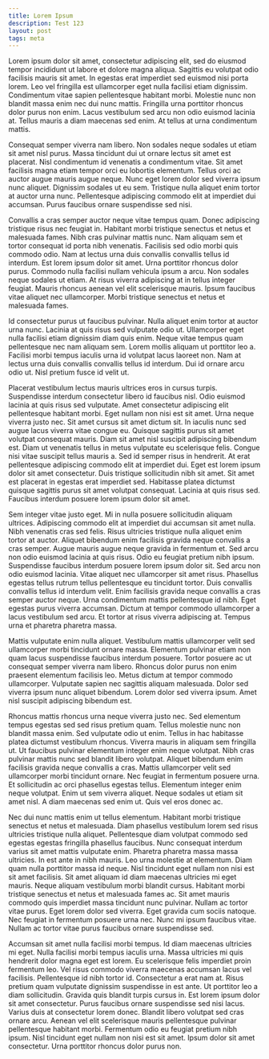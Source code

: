 ```yaml
---
title: Lorem Ipsum 
description: Test 123
layout: post
tags: meta
---
```


Lorem ipsum dolor sit amet, consectetur adipiscing elit, sed do eiusmod tempor incididunt ut labore et dolore magna aliqua. Sagittis eu volutpat odio facilisis mauris sit amet. In egestas erat imperdiet sed euismod nisi porta lorem. Leo vel fringilla est ullamcorper eget nulla facilisi etiam dignissim. Condimentum vitae sapien pellentesque habitant morbi. Molestie nunc non blandit massa enim nec dui nunc mattis. Fringilla urna porttitor rhoncus dolor purus non enim. Lacus vestibulum sed arcu non odio euismod lacinia at. Tellus mauris a diam maecenas sed enim. At tellus at urna condimentum mattis.

Consequat semper viverra nam libero. Non sodales neque sodales ut etiam sit amet nisl purus. Massa tincidunt dui ut ornare lectus sit amet est placerat. Nisl condimentum id venenatis a condimentum vitae. Sit amet facilisis magna etiam tempor orci eu lobortis elementum. Tellus orci ac auctor augue mauris augue neque. Nunc eget lorem dolor sed viverra ipsum nunc aliquet. Dignissim sodales ut eu sem. Tristique nulla aliquet enim tortor at auctor urna nunc. Pellentesque adipiscing commodo elit at imperdiet dui accumsan. Purus faucibus ornare suspendisse sed nisi.

Convallis a cras semper auctor neque vitae tempus quam. Donec adipiscing tristique risus nec feugiat in. Habitant morbi tristique senectus et netus et malesuada fames. Nibh cras pulvinar mattis nunc. Nam aliquam sem et tortor consequat id porta nibh venenatis. Facilisis sed odio morbi quis commodo odio. Nam at lectus urna duis convallis convallis tellus id interdum. Est lorem ipsum dolor sit amet. Urna porttitor rhoncus dolor purus. Commodo nulla facilisi nullam vehicula ipsum a arcu. Non sodales neque sodales ut etiam. At risus viverra adipiscing at in tellus integer feugiat. Mauris rhoncus aenean vel elit scelerisque mauris. Ipsum faucibus vitae aliquet nec ullamcorper. Morbi tristique senectus et netus et malesuada fames.

Id consectetur purus ut faucibus pulvinar. Nulla aliquet enim tortor at auctor urna nunc. Lacinia at quis risus sed vulputate odio ut. Ullamcorper eget nulla facilisi etiam dignissim diam quis enim. Neque vitae tempus quam pellentesque nec nam aliquam sem. Lorem mollis aliquam ut porttitor leo a. Facilisi morbi tempus iaculis urna id volutpat lacus laoreet non. Nam at lectus urna duis convallis convallis tellus id interdum. Dui id ornare arcu odio ut. Nisl pretium fusce id velit ut.

Placerat vestibulum lectus mauris ultrices eros in cursus turpis. Suspendisse interdum consectetur libero id faucibus nisl. Odio euismod lacinia at quis risus sed vulputate. Amet consectetur adipiscing elit pellentesque habitant morbi. Eget nullam non nisi est sit amet. Urna neque viverra justo nec. Sit amet cursus sit amet dictum sit. In iaculis nunc sed augue lacus viverra vitae congue eu. Quisque sagittis purus sit amet volutpat consequat mauris. Diam sit amet nisl suscipit adipiscing bibendum est. Diam ut venenatis tellus in metus vulputate eu scelerisque felis. Congue nisi vitae suscipit tellus mauris a. Sed id semper risus in hendrerit. At erat pellentesque adipiscing commodo elit at imperdiet dui. Eget est lorem ipsum dolor sit amet consectetur. Duis tristique sollicitudin nibh sit amet. Sit amet est placerat in egestas erat imperdiet sed. Habitasse platea dictumst quisque sagittis purus sit amet volutpat consequat. Lacinia at quis risus sed. Faucibus interdum posuere lorem ipsum dolor sit amet.

Sem integer vitae justo eget. Mi in nulla posuere sollicitudin aliquam ultrices. Adipiscing commodo elit at imperdiet dui accumsan sit amet nulla. Nibh venenatis cras sed felis. Risus ultricies tristique nulla aliquet enim tortor at auctor. Aliquet bibendum enim facilisis gravida neque convallis a cras semper. Augue mauris augue neque gravida in fermentum et. Sed arcu non odio euismod lacinia at quis risus. Odio eu feugiat pretium nibh ipsum. Suspendisse faucibus interdum posuere lorem ipsum dolor sit. Sed arcu non odio euismod lacinia. Vitae aliquet nec ullamcorper sit amet risus. Phasellus egestas tellus rutrum tellus pellentesque eu tincidunt tortor. Duis convallis convallis tellus id interdum velit. Enim facilisis gravida neque convallis a cras semper auctor neque. Urna condimentum mattis pellentesque id nibh. Eget egestas purus viverra accumsan. Dictum at tempor commodo ullamcorper a lacus vestibulum sed arcu. Et tortor at risus viverra adipiscing at. Tempus urna et pharetra pharetra massa.

Mattis vulputate enim nulla aliquet. Vestibulum mattis ullamcorper velit sed ullamcorper morbi tincidunt ornare massa. Elementum pulvinar etiam non quam lacus suspendisse faucibus interdum posuere. Tortor posuere ac ut consequat semper viverra nam libero. Rhoncus dolor purus non enim praesent elementum facilisis leo. Metus dictum at tempor commodo ullamcorper. Vulputate sapien nec sagittis aliquam malesuada. Dolor sed viverra ipsum nunc aliquet bibendum. Lorem dolor sed viverra ipsum. Amet nisl suscipit adipiscing bibendum est.

Rhoncus mattis rhoncus urna neque viverra justo nec. Sed elementum tempus egestas sed sed risus pretium quam. Tellus molestie nunc non blandit massa enim. Sed vulputate odio ut enim. Tellus in hac habitasse platea dictumst vestibulum rhoncus. Viverra mauris in aliquam sem fringilla ut. Ut faucibus pulvinar elementum integer enim neque volutpat. Nibh cras pulvinar mattis nunc sed blandit libero volutpat. Aliquet bibendum enim facilisis gravida neque convallis a cras. Mattis ullamcorper velit sed ullamcorper morbi tincidunt ornare. Nec feugiat in fermentum posuere urna. Et sollicitudin ac orci phasellus egestas tellus. Elementum integer enim neque volutpat. Enim ut sem viverra aliquet. Neque sodales ut etiam sit amet nisl. A diam maecenas sed enim ut. Quis vel eros donec ac.

Nec dui nunc mattis enim ut tellus elementum. Habitant morbi tristique senectus et netus et malesuada. Diam phasellus vestibulum lorem sed risus ultricies tristique nulla aliquet. Pellentesque diam volutpat commodo sed egestas egestas fringilla phasellus faucibus. Nunc consequat interdum varius sit amet mattis vulputate enim. Pharetra pharetra massa massa ultricies. In est ante in nibh mauris. Leo urna molestie at elementum. Diam quam nulla porttitor massa id neque. Nisl tincidunt eget nullam non nisi est sit amet facilisis. Sit amet aliquam id diam maecenas ultricies mi eget mauris. Neque aliquam vestibulum morbi blandit cursus. Habitant morbi tristique senectus et netus et malesuada fames ac. Sit amet mauris commodo quis imperdiet massa tincidunt nunc pulvinar. Nullam ac tortor vitae purus. Eget lorem dolor sed viverra. Eget gravida cum sociis natoque. Nec feugiat in fermentum posuere urna nec. Nunc mi ipsum faucibus vitae. Nullam ac tortor vitae purus faucibus ornare suspendisse sed.

Accumsan sit amet nulla facilisi morbi tempus. Id diam maecenas ultricies mi eget. Nulla facilisi morbi tempus iaculis urna. Massa ultricies mi quis hendrerit dolor magna eget est lorem. Eu scelerisque felis imperdiet proin fermentum leo. Vel risus commodo viverra maecenas accumsan lacus vel facilisis. Pellentesque id nibh tortor id. Consectetur a erat nam at. Risus pretium quam vulputate dignissim suspendisse in est ante. Ut porttitor leo a diam sollicitudin. Gravida quis blandit turpis cursus in. Est lorem ipsum dolor sit amet consectetur. Purus faucibus ornare suspendisse sed nisi lacus. Varius duis at consectetur lorem donec. Blandit libero volutpat sed cras ornare arcu. Aenean vel elit scelerisque mauris pellentesque pulvinar pellentesque habitant morbi. Fermentum odio eu feugiat pretium nibh ipsum. Nisl tincidunt eget nullam non nisi est sit amet. Ipsum dolor sit amet consectetur. Urna porttitor rhoncus dolor purus non.